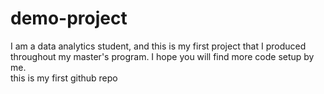 # demo-project
I am a data analytics student, and this is my first project that I produced throughout my master's program. I hope you will find more code setup by me. 
<br>
this is my first github repo
